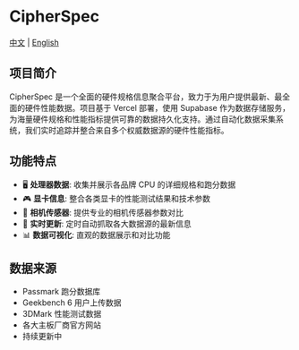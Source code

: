 # CipherSpec

[中文](./README.md) | [English](./README.en.md)

## 项目简介

CipherSpec 是一个全面的硬件规格信息聚合平台，致力于为用户提供最新、最全面的硬件性能数据。项目基于 Vercel 部署，使用 Supabase 作为数据存储服务，为海量硬件规格和性能指标提供可靠的数据持久化支持。通过自动化数据采集系统，我们实时追踪并整合来自多个权威数据源的硬件性能指标。

## 功能特点

- 🖥️ **处理器数据**: 收集并展示各品牌 CPU 的详细规格和跑分数据
- 🎮 **显卡信息**: 整合各类显卡的性能测试结果和技术参数
- 📸 **相机传感器**: 提供专业的相机传感器参数对比
- 🔄 **实时更新**: 定时自动抓取各大数据源的最新信息
- 📊 **数据可视化**: 直观的数据展示和对比功能

## 数据来源

- Passmark 跑分数据库
- Geekbench 6 用户上传数据
- 3DMark 性能测试数据
- 各大主板厂商官方网站
- 持续更新中

